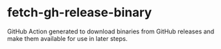# fetch-gh-release-binary

GitHub Action generated to download binaries from GitHub releases and make them
available for use in later steps.
